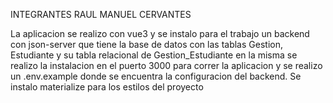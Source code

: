 INTEGRANTES RAUL MANUEL CERVANTES

La aplicacion se realizo con vue3 y se instalo para el trabajo un backend con json-server que tiene la base de datos con las tablas Gestion, Estudiante y su tabla relacional de Gestion_Estudiante en la misma se realizo la instalacion en el puerto 3000 para correr la aplicacion y se realizo un .env.example donde se encuentra la configuracion del backend.
Se instalo materialize para los estilos del proyecto
